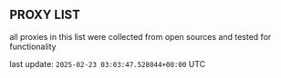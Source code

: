 ## PROXY LIST

all proxies in this list were collected from open sources and tested for functionality

last update: `2025-02-23 03:03:47.528044+00:00` UTC